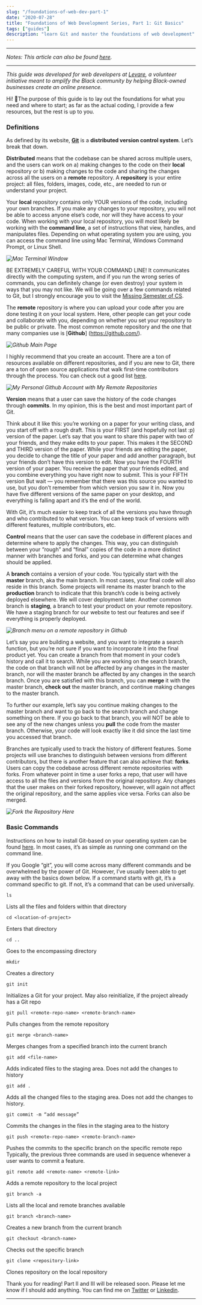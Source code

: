 ```yaml
---
slug: "/foundations-of-web-dev-part-1"
date: "2020-07-28"
title: "Foundations of Web Development Series, Part 1: Git Basics"
tags: ["guides"]
description: "learn Git and master the foundations of web development"
---
```

___

*Notes: This article can also be found [here](https://medium.com/swlh/foundations-of-web-development-series-part-i-git-basics-f35ecfffe26b).*

___

*This guide was developed for web developers at [Levare](http://levareorg.com/), a volunteer initiative meant to amplify the Black community by helping Black-owned businesses create an online presence.*

Hi! 👋The purpose of this guide is to lay out the foundations for what you need and where to start; as far as the actual coding, I provide a few resources, but the rest is up to you.

### Definitions
As defined by its website, [**Git**](https://git-scm.com/) is a **distributed version control system**. Let’s break that down.

**Distributed** means that the codebase can be shared across multiple users, and the users can work on a) making changes to the code on their **local** repository or b) making changes to the code and sharing the changes across all the users on a **remote** repository. A **repository** is your entire project: all files, folders, images, code, etc., are needed to run or understand your project.

Your **local** repository contains only YOUR versions of the code, including your own branches. If you make any changes to your  repository, you will not be able to access anyone else’s code, nor will they have access to your code. When working with your local repository, you will most likely be working with the **command line**, a set of instructions that view, handles, and manipulates files. Depending on what operating system you are using, you can access the command line using Mac Terminal, Windows Command Prompt, or Linux Shell.

*![Mac Terminal Window](../images/web-dev-part-1/terminal.png "Mac Terminal Window")*

BE EXTREMELY CAREFUL WITH YOUR COMMAND LINE! It communicates directly with the computing system, and if you run the wrong series of commands, you can definitely change (or even destroy) your system in ways that you may not like. We will be going over a few commands related to Git, but I strongly encourage you to visit the [Missing Semester of CS](https://missing.csail.mit.edu/).

The **remote** repository is where you can upload your code after you are done testing it on your local system. Here, other people can get your code and collaborate with you, depending on whether you set your repository to be public or private. The most common remote repository and the one that many companies use is [**Github**]
(https://github.com/).

*![Github Main Page](../images/web-dev-part-1/github.png "Github Main Page")*

I highly recommend that you create an account. There are a ton of resources available on different repositories, and if you are new to Git, there are a ton of open source applications that walk first-time contributors through the process. You can check out a good list [here](https://github.com/up-for-grabs/up-for-grabs.net).

*![My Personal Github Account with My Remote Repositories](../images/web-dev-part-1/repo.png "My Personal Github Account with My Remote Repositories")*

**Version** means that a user can save the history of the code changes through **commits**. In my opinion, this is the best and most important part of Git.

Think about it like this: you’re working on a paper for your writing class, and you start off with a rough draft. This is your FIRST (and hopefully not last :p) version of the paper. Let’s say that you want to share this paper with two of your friends, and they make edits to your paper. This makes it the SECOND and THIRD version of the paper. While your friends are editing the paper, you decide to change the title of your paper and add another paragraph, but your friends don’t have this version to edit. Now you have the FOURTH version of your paper. You receive the paper that your friends edited, and you combine everything you have right now to submit. This is your FIFTH version But wait — you remember that there was this source you wanted to use, but you don’t remember from which version you saw it in. Now you have five different versions of the same paper on your desktop, and everything is falling apart and it’s the end of the world.

With Git, it’s much easier to keep track of all the versions you have through and who contributed to what version. You can keep track of versions with different features, multiple contributors, etc.

**Control** means that the user can save the codebase in different places and determine where to apply the changes. This way, you can distinguish between your “rough” and “final” copies of the code in a more distinct manner with branches and forks, and you can determine what changes should be applied.

A **branch** contains a version of your code. You typically start with the **master** branch, aka the main branch. In most cases, your final code will also reside in this branch. Some projects will rename its master branch to the **production** branch to indicate that this branch’s code is being actively deployed elsewhere. We will cover deployment later. Another common branch is **staging**, a branch to test your product on your remote repository. We have a staging branch for our website to test our features and see if everything is properly deployed.

*![Branch menu on a remote repository in Github](../images/web-dev-part-1/branch.png "Branch menu on a remote repository in Github")*

Let’s say you are building a website, and you want to integrate a search function, but you’re not sure if you want to incorporate it into the final product yet. You can create a branch from that moment in your code’s history and call it to search. While you are working on the search branch, the code on that branch will not be affected by any changes in the master branch, nor will the master branch be affected by any changes in the search branch. Once you are satisfied with this branch, you can **merge** it with the master branch, **check out** the master branch, and continue making changes to the master branch.

To further our example, let’s say you continue making changes to the master branch and want to go back to the search branch and change something on there. If you go back to that branch, you will NOT be able to see any of the new changes unless you **pull** the code from the master branch. Otherwise, your code will look exactly like it did since the last time you accessed that branch.

Branches are typically used to track the history of different features. Some projects will use branches to distinguish between versions from different contributors, but there is another feature that can also achieve that: **forks**. Users can copy the codebase across different remote repositories with forks. From whatever point in time a user forks a repo, that user will have access to all the files and versions from the original repository. Any changes that the user makes on their forked repository, however, will again not affect the original repository, and the same applies vice versa. Forks can also be merged.

*![Fork the Repository Here](../images/web-dev-part-1/fork.png "Fork the Repository Here")*

### Basic Commands

Instructions on how to install Git-based on your operating system can be found [here](https://git-scm.com/book/en/v2/Getting-Started-Installing-Git). In most cases, it’s as simple as running one command on the command line.

If you Google “git”, you will come across many different commands and be overwhelmed by the power of Git. However, I’ve usually been able to get away with the basics down below. If a command starts with git, it’s a command specific to git. If not, it’s a command that can be used universally.

```
ls
```
Lists all the files and folders within that directory
```
cd <location-of-project>
```
Enters that directory
```
cd ..
```
Goes to the encompassing directory
```
mkdir
```
Creates a directory
```
git init
```
Initializes a Git for your project. May also reinitialize, if the project already has a Git repo
```
git pull <remote-repo-name> <remote-branch-name>
```
Pulls changes from the remote repository
```
git merge <branch-name>
```
Merges changes from a specified branch into the current branch
```
git add <file-name>
```
Adds indicated files to the staging area. Does not add the changes to history
```
git add .
```
Adds all the changed files to the staging area. Does not add the changes to history.
```
git commit -m “add message”
```
Commits the changes in the files in the staging area to the history
```
git push <remote-repo-name> <remote-branch-name>
```
Pushes the commits to the specific branch on the specific remote repo
Typically, the previous three commands are used in sequence whenever a user wants to commit a feature.
```
git remote add <remote-name> <remote-link>
```
Adds a remote repository to the local project
```
git branch -a
```
Lists all the local and remote branches available
```
git branch <branch-name>
```
Creates a new branch from the current branch
```
git checkout <branch-name>
```
Checks out the specific branch
```
git clone <repository-link>
```
Clones repository on the local repository

Thank you for reading! Part II and III will be released soon. Please let me know if I should add anything. You can find me on [Twitter](http://twitter.com/c0ffeec0ders) or [Linkedin](https://www.linkedin.com/in/anushka-saxena-b40aa2165/).
___